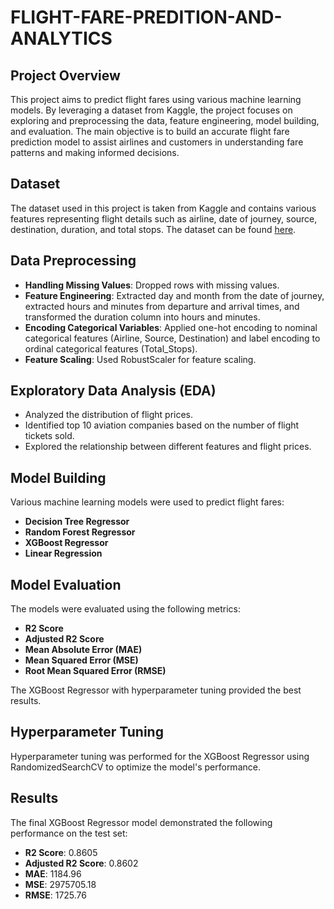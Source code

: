 # FLIGHT-FARE-PREDITION-AND-ANALYTICS


## Project Overview
This project aims to predict flight fares using various machine learning models. By leveraging a dataset from Kaggle, the project focuses on exploring and preprocessing the data, feature engineering, model building, and evaluation. The main objective is to build an accurate flight fare prediction model to assist airlines and customers in understanding fare patterns and making informed decisions.


## Dataset
The dataset used in this project is taken from Kaggle and contains various features representing flight details such as airline, date of journey, source, destination, duration, and total stops. The dataset can be found [here](https://www.kaggle.com/nikhilmittal/flight-fare-prediction-mh).

## Data Preprocessing
- **Handling Missing Values**: Dropped rows with missing values.
- **Feature Engineering**: Extracted day and month from the date of journey, extracted hours and minutes from departure and arrival times, and transformed the duration column into hours and minutes.
- **Encoding Categorical Variables**: Applied one-hot encoding to nominal categorical features (Airline, Source, Destination) and label encoding to ordinal categorical features (Total_Stops).
- **Feature Scaling**: Used RobustScaler for feature scaling.

## Exploratory Data Analysis (EDA)
- Analyzed the distribution of flight prices.
- Identified top 10 aviation companies based on the number of flight tickets sold.
- Explored the relationship between different features and flight prices.

## Model Building
Various machine learning models were used to predict flight fares:
- **Decision Tree Regressor**
- **Random Forest Regressor**
- **XGBoost Regressor**
- **Linear Regression**

## Model Evaluation
The models were evaluated using the following metrics:
- **R2 Score**
- **Adjusted R2 Score**
- **Mean Absolute Error (MAE)**
- **Mean Squared Error (MSE)**
- **Root Mean Squared Error (RMSE)**

The XGBoost Regressor with hyperparameter tuning provided the best results.

## Hyperparameter Tuning
Hyperparameter tuning was performed for the XGBoost Regressor using RandomizedSearchCV to optimize the model's performance.

## Results
The final XGBoost Regressor model demonstrated the following performance on the test set:
- **R2 Score**: 0.8605
- **Adjusted R2 Score**: 0.8602
- **MAE**: 1184.96
- **MSE**: 2975705.18
- **RMSE**: 1725.76



